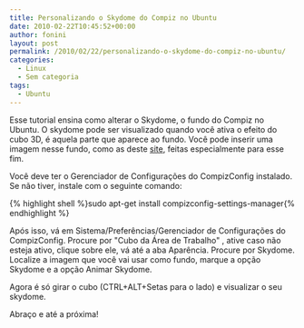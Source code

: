 ```yaml
---
title: Personalizando o Skydome do Compiz no Ubuntu
date: 2010-02-22T10:45:52+00:00
author: fonini
layout: post
permalink: /2010/02/22/personalizando-o-skydome-do-compiz-no-ubuntu/
categories:
  - Linux
  - Sem categoria
tags:
  - Ubuntu
---
```

Esse tutorial ensina como alterar o Skydome, o fundo do Compiz no Ubuntu. O skydome pode ser visualizado quando você ativa o efeito do cubo 3D, é aquela parte que aparece ao fundo. Você pode inserir uma imagem nesse fundo, como as deste <a href="http://skydomes.blogspot.com/" rel="externo">site</a>, feitas especialmente para esse fim.

Você deve ter o Gerenciador de Configurações do CompizConfig instalado. Se não tiver, instale com o seguinte comando:

{% highlight shell %}sudo apt-get install compizconfig-settings-manager{% endhighlight %}

Após isso, vá em Sistema/Preferências/Gerenciador de Configurações do CompizConfig. Procure por "Cubo da Área de Trabalho" , ative caso não esteja ativo, clique sobre ele, vá até a aba Aparência. Procure por Skydome. Localize a imagem que você vai usar como fundo, marque a opção Skydome e a opção Animar Skydome.

Agora é só girar o cubo (CTRL+ALT+Setas para o lado) e visualizar o seu skydome.

Abraço e até a próxima!